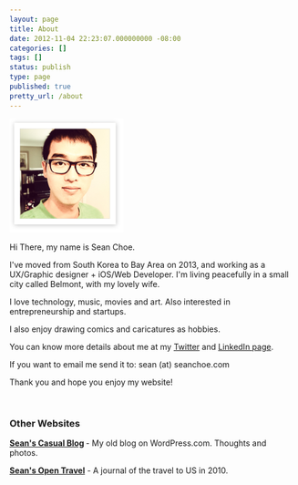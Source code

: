 ```yaml
---
layout: page
title: About
date: 2012-11-04 22:23:07.000000000 -08:00
categories: []
tags: []
status: publish
type: page
published: true
pretty_url: /about
---
```

<p><a href="http://seanchoe.com/blog/wp-content/uploads/2012/11/profile.png"><img class="size-full wp-image-39 alignnone" title="profile" src="assets/profile.png" alt="" width="200" height="200" /></a></p>
<p>Hi There, my name is Sean Choe.</p>
<p>I've moved from South Korea to Bay Area on 2013, and working as a UX/Graphic designer + iOS/Web Developer. I'm living peacefully in a small city called Belmont, with my lovely wife.</p>
<p>I love technology, music, movies and art. Also interested in entrepreneurship and startups.</p>
<p>I also enjoy drawing comics and caricatures as hobbies.</p>
<p>You can know more details about me at my <a href="http://twitter.com/seanchoe" target="_blank">Twitter</a> and <a href="http://linkedin.com/in/seanchoe" target="_blank">LinkedIn page</a>.</p>
<p>If you want to email me send it to: sean (at) seanchoe.com</p>
<p>Thank you and hope you enjoy my website!</p>
<p>&nbsp;</p>
<h3>Other Websites</h3>
<p><strong><a title="Sean's Casual Blog" href="http://seanchoe.wordpress.com/" target="_blank">Sean's Casual Blog</a> </strong>- My old blog on WordPress.com. Thoughts and photos.</p>
<p><strong><a title="Sean's Open Travel" href="http://seanopentravel.wordpress.com/" target="_blank">Sean's Open Travel</a></strong> - A journal of the travel to US in 2010.</p>
